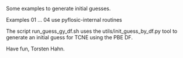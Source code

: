 Some examples to generate initial guesses.

Examples 01 ... 04 use pyflosic-internal routines

The script run_guess_gy_df.sh uses the utils/init_guess_by_df.py tool to
generate an initial guess for TCNE using the PBE DF.

Have fun,
Torsten Hahn.
